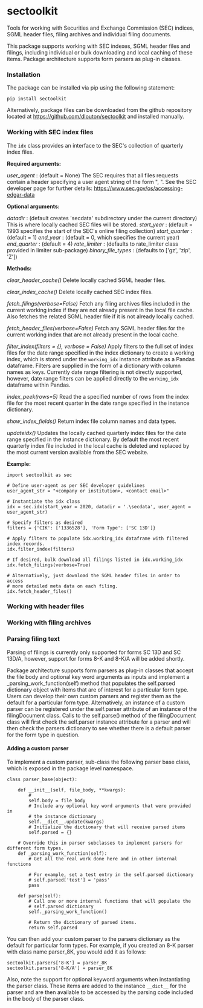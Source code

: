 # sectoolkit
Tools for working with Securities and Exchange Commission (SEC) indices, SGML header files, filing archives and individual filing documents.

This package supports working with SEC indexes, SGML header files and filings, including individual or bulk downloading and local caching of these items.  Package architecture supports form parsers as plug-in classes.

### Installation

The package can be installed via pip using the following statement:

`pip install sectoolkit`

Alternatively, package files can be  downloaded from the github repository located at https://github.com/dlouton/sectoolkit and installed manually.

### Working with SEC index files

The `idx` class provides an interface to the SEC's collection of quarterly index files.

**Required arguments:**

*user_agent* 	:    	(default = None)   The SEC requires that all files requests contain a header 
									specifying a user agent string of the form "<Company or institution name>, 									<contact email>".  See the SEC developer page for further details: 
									https://www.sec.gov/os/accessing-edgar-data

**Optional arguments:**

*datadir*             :   	(default creates 'secdata' subdirectory under the current directory)  This is 
                        			where locally cached SEC files will be stored.
*start_year*          :   	(default = 1993 specifies the start of the SEC's online filing collection)
*start_quarter*	:   	(default = 1)
*end_year*           :  	 (default = 0, which specifies the current year)
*end_quarter*     :   	(default = 4)
*rate_limiter*       :   	(defaults to rate_limiter class provided in limiter sub-package)
*binary_file_types*   :   (defaults to ['gz', 'zip', 'Z'])

**Methods:**

*clear_header_cache()*
		Delete locally cached SGML header files.

*clear_index_cache()*
		Delete locally cached SEC index files.

*fetch_filings(verbose=False)*
		Fetch any filing archives files included in the current working index if they are 
		not already present in the local file cache.  Also fetches the related SGML header
		file if it is not already locally cached.

*fetch_header_files(verbose=False)*
		Fetch any SGML header files for the current working index that are not already 
		present in the local cache.

*filter_index(filters = {}, verbose = False)*
		Apply filters to the full set of index files for the date range specified in the index dictionary
        to create a working index, which is stored under the `working_idx` instance attribute as a 
		Pandas dataframe.  Filters are supplied in the form of a dictionary with column names as 
		keys.  Currently date range filtering is not directly supported, however, date range filters can 
		be applied directly to the `working_idx` dataframe within Pandas.

*index_peek(rows=5)*
		Read the a specified number of rows from the index file for the most recent quarter in the 
		date range specified in the instance dictionary.

*show_index_fields()*
		Return index file column names and data types.

*updateidx()*
		Updates the locally cached quarterly index files for the date range specified in the instance 
		dictionary.  By default the most recent quarterly index file included in the local cache is deleted 
		and replaced by the most current version available from the SEC website.

**Example:**

```
import sectoolkit as sec

# Define user-agent as per SEC developer guidelines
user_agent_str = "<company or institution>, <contact email>"

# Instantiate the idx class
idx = sec.idx(start_year = 2020, datadir = '.\secdata', user_agent = user_agent_str)

# Specify filters as desired
filters = {'CIK': ['1336528'], 'Form Type': ['SC 13D']}

# Apply filters to populate idx.working_idx dataframe with filtered index records.
idx.filter_index(filters)

# If desired, bulk download all filings listed in idx.working_idx
idx.fetch_filings(verbose=True)

# Alternatively, just download the SGML header files in order to access
# more detailed meta data on each filing.
idx.fetch_header_files()
```

### Working with header files



### Working with filing archives



### Parsing filing text

Parsing of filings is currently only supported for forms SC 13D and SC 13D/A, however, support for forms 8-K and 8-K/A will be added shortly. 

Package architecture supports form parsers as plug-in classes that accept the file body and optional key word arguments as inputs and implement a _parsing_work_function(self) method that populates the self.parsed dictionary object with items that are of interest for a particular form type. Users can develop their own custom parsers and register them as the default for a particular form type. Alternatively, an instance of a custom parser can be registered under the self.parser attribute of an instance of the filingDocument class.  Calls to the self.parse() method of the filingDocument class will first check the self.parser instance attribute for a parser and will then check the parsers dictionary to see whether there is a default parser for the form type in question. 

#### Adding a custom parser
To implement a custom parser, sub-class the following parser base class, which is exposed in the package level namespace.
```
class parser_base(object):

    def __init__(self, file_body, **kwargs):
        # 
        self.body = file_body
        # Include any optional key word arguments that were provided in 
        # the instance dictionary
        self.__dict__.update(kwargs)
        # Initialize the dictionary that will receive parsed items
        self.parsed = {}

    # Override this in parser subclasses to implement parsers for different form types.
    def _parsing_work_function(self):
        # Get all the real work done here and in other internal functions

        # For example, set a test entry in the self.parsed dictionary
        # self.parsed['test'] = 'pass'
        pass

    def parse(self):
        # Call one or more internal functions that will populate the 
        # self.parsed dictionary
        self._parsing_work_function()
  
        # Return the dictionary of parsed items.
        return self.parsed
```
You can then add your custom parser to the parsers dictionary as the default for particular form types.  For example, if you created an 8-K parser with class name parser_8K, you would add it as follows:
```
sectoolkit.parsers['8-K'] = parser_8K
sectoolkit.parsers['8-K/A'] = parser_8K
```
Also, note the support for optional keyword arguments when instantiating the parser class.  These items are added to the instance `__dict__` for the parser and are then available to be accessed by the parsing code included in the body of the parser class. 



